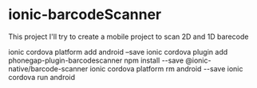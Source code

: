 # ionic-barcodeScanner
This project I'll try to create a mobile project to scan 2D and 1D barecode


ionic cordova platform add android –save
ionic cordova plugin add phonegap-plugin-barcodescanner
npm install --save @ionic-native/barcode-scanner
ionic cordova platform rm android --save
ionic cordova run android


